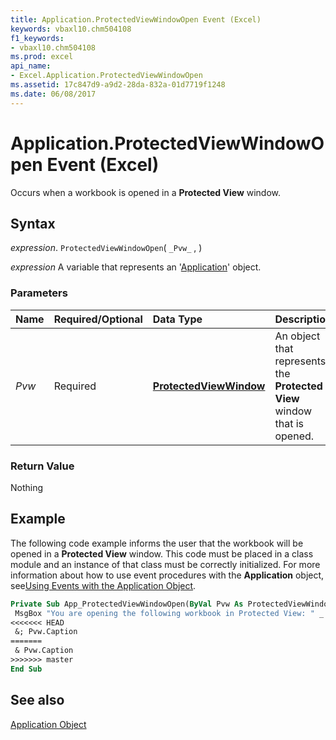 ```yaml
---
title: Application.ProtectedViewWindowOpen Event (Excel)
keywords: vbaxl10.chm504108
f1_keywords:
- vbaxl10.chm504108
ms.prod: excel
api_name:
- Excel.Application.ProtectedViewWindowOpen
ms.assetid: 17c847d9-a9d2-28da-832a-01d7719f1248
ms.date: 06/08/2017
---
```



# Application.ProtectedViewWindowOpen Event (Excel)

Occurs when a workbook is opened in a  **Protected View** window.


## Syntax

 _expression_. `ProtectedViewWindowOpen`( `_Pvw_` , )

 _expression_ A variable that represents an '[Application](Excel.Application(object).md)' object.


### Parameters



|**Name**|**Required/Optional**|**Data Type**|**Description**|
|:-----|:-----|:-----|:-----|
| _Pvw_|Required| **[ProtectedViewWindow](Excel.ProtectedViewWindow.md)**|An object that represents the  **Protected View** window that is opened.|

### Return Value

Nothing


## Example

The following code example informs the user that the workbook will be opened in a  **Protected View** window. This code must be placed in a class module and an instance of that class must be correctly initialized. For more information about how to use event procedures with the **Application** object, see[Using Events with the Application Object](../excel/Concepts/Events-WorksheetFunctions-Shapes/using-events-with-the-application-object.md).


```vb
Private Sub App_ProtectedViewWindowOpen(ByVal Pvw As ProtectedViewWindow) 
 MsgBox "You are opening the following workbook in Protected View: " _ 
<<<<<<< HEAD
 &; Pvw.Caption 
=======
 & Pvw.Caption 
>>>>>>> master
End Sub
```


## See also


[Application Object](Excel.Application(object).md)

